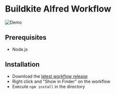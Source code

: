 # Buildkite Alfred Workflow

![Demo](http://i.imgur.com/RSYZZAb.gif)

## Prerequisites
* Node.js

## Installation
* Download the [latest workflow release](https://github.com/dekz/buildkite-alfred/releases)
* Right click and "Show in Finder" on the workflow
* Execute `npm install` in the directory

